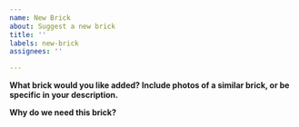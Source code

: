 ```yaml
---
name: New Brick
about: Suggest a new brick
title: ''
labels: new-brick
assignees: ''

---
```


**What brick would you like added? Include photos of a similar brick, or be specific in your description.**
<!-- YOUR ANSWER HERE -->

**Why do we need this brick?**

<!-- YOUR ANSWER HERE -->
